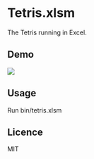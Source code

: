 # Tetris.xlsm

The Tetris running in Excel.

## Demo
![](https://github.com/koirand/ExcelTetris/wiki/images/Demo.gif)

## Usage
Run bin/tetris.xlsm

## Licence
MIT
